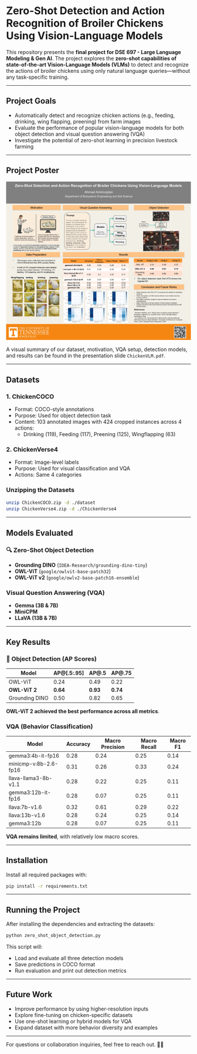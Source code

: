 
# Zero-Shot Detection and Action Recognition of Broiler Chickens Using Vision-Language Models

This repository presents the **final project for DSE 697 - Large Language Modeling & Gen AI**. The project explores the **zero-shot capabilities of state-of-the-art Vision-Language Models (VLMs)** to detect and recognize the actions of broiler chickens using only natural language queries—without any task-specific training.

---

## Project Goals

- Automatically detect and recognize chicken actions (e.g., feeding, drinking, wing flapping, preening) from farm images
- Evaluate the performance of popular vision-language models for both object detection and visual question answering (VQA)
- Investigate the potential of zero-shot learning in precision livestock farming

---

## Project Poster

![ChickenVLM](ChickenVLM.jpg)

A visual summary of our dataset, motivation, VQA setup, detection models, and results can be found in the presentation slide `ChickenVLM.pdf`.

---

## Datasets

### 1. ChickenCOCO
- Format: COCO-style annotations
- Purpose: Used for object detection task
- Content: 103 annotated images with 424 cropped instances across 4 actions:
  - Drinking (119), Feeding (117), Preening (125), Wingflapping (63)

### 2. ChickenVerse4
- Format: Image-level labels
- Purpose: Used for visual classification and VQA
- Actions: Same 4 categories

### Unzipping the Datasets

```bash
unzip ChickenCOCO.zip -d ./dataset
unzip ChickenVerse4.zip -d ./ChickenVerse4
```

---

## Models Evaluated

### 🔍 Zero-Shot Object Detection
- **Grounding DINO** (`IDEA-Research/grounding-dino-tiny`)
- **OWL-ViT** (`google/owlvit-base-patch32`)
- **OWL-ViT v2** (`google/owlv2-base-patch16-ensemble`)

### Visual Question Answering (VQA)
- **Gemma (3B & 7B)**
- **MiniCPM**
- **LLaVA (13B & 7B)**

---

## Key Results

### 🔎 Object Detection (AP Scores)

| Model         | AP@[.5:.95] | AP@.5 | AP@.75 |
|---------------|-------------|-------|--------|
| OWL-ViT       | 0.24        | 0.49  | 0.22   |
| **OWL-ViT 2** | **0.64**    | **0.93** | **0.74** |
| Grounding DINO| 0.50        | 0.82  | 0.65   |

 **OWL-ViT 2 achieved the best performance across all metrics**.

### VQA (Behavior Classification)

| Model                  | Accuracy | Macro Precision | Macro Recall | Macro F1 |
|------------------------|----------|------------------|---------------|-----------|
| gemma3:4b-it-fp16      | 0.28     | 0.24             | 0.25          | 0.14      |
| minicmp-v:8b-2.6-fp16  | 0.31     | 0.26             | 0.33          | 0.24      |
| llava-llama3-8b-v1.1   | 0.28     | 0.22             | 0.25          | 0.11      |
| gemma3:12b-it-fp16     | 0.28     | 0.07             | 0.25          | 0.11      |
| llava:7b-v1.6          | 0.32     | 0.61             | 0.29          | 0.22      |
| llava:13b-v1.6         | 0.28     | 0.24             | 0.25          | 0.14      |
| gemma3:12b             | 0.28     | 0.07             | 0.25          | 0.11      |

**VQA remains limited**, with relatively low macro scores.

---

## Installation

Install all required packages with:

```bash
pip install -r requirements.txt
```

---

## Running the Project

After installing the dependencies and extracting the datasets:

```bash
python zero_shot_object_detection.py
```

This script will:
- Load and evaluate all three detection models
- Save predictions in COCO format
- Run evaluation and print out detection metrics

---

## Future Work

- Improve performance by using higher-resolution inputs
- Explore fine-tuning on chicken-specific datasets
- Use one-shot learning or hybrid models for VQA
- Expand dataset with more behavior diversity and examples

---

For questions or collaboration inquiries, feel free to reach out. 🧑‍🔬
